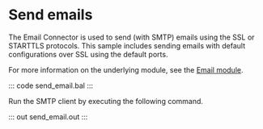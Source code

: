 # Send emails

The Email Connector is used to send (with SMTP) emails using the SSL or STARTTLS protocols. This sample includes sending emails with default configurations over SSL using the default ports.

For more information on the underlying module, see the [Email module](https://lib.ballerina.io/ballerina/email/latest/).

::: code send_email.bal :::

Run the SMTP client by executing the following command.

::: out send_email.out :::
